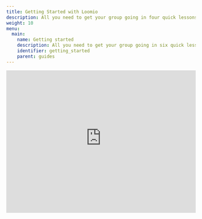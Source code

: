 ```yaml
---
title: Getting Started with Loomio
description: All you need to get your group going in four quick lessons.
weight: 10
menu:
  main:
    name: Getting started
    description: All you need to get your group going in six quick lessons.
    identifier: getting_started
    parent: guides
---
```


<iframe width="100%" height="380px" src="https://www.youtube-nocookie.com/embed/Zlzuqsunpxc" frameborder="0" allowfullscreen></iframe>
